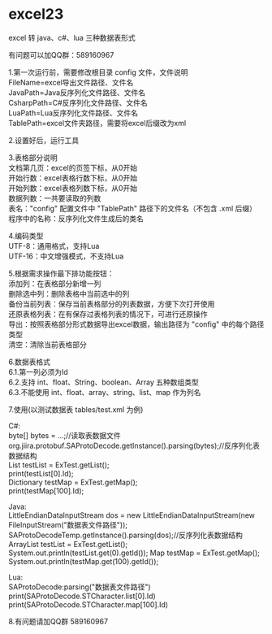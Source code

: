 # excel23

excel 转 java、c#、lua 三种数据表形式

有问题可以加QQ群：589160967

1.第一次运行前，需要修改根目录 config 文件，文件说明<br>
  FileName=excel导出文件路径、文件名<br>
  JavaPath=Java反序列化文件路径、文件名<br>
  CsharpPath=C#反序列化文件路径、文件名<br>
  LuaPath=Lua反序列化文件路径、文件名<br>
  TablePath=excel文件夹路径，需要将excel后缀改为xml<br>
  
2.设置好后，运行工具<br>

3.表格部分说明<br>
    文档第几页：excel的页签下标，从0开始<br>
    开始行数：excel表格行数下标，从0开始<br>
    开始列数：excel表格列数下标，从0开始<br>
    数据列数：一共要读取的列数<br>
    表名："config" 配置文件中 "TablePath" 路径下的文件名（不包含 .xml 后缀）<br>
    程序中的名称：反序列化文件生成后的类名<br>
    
4.编码类型<br>
    UTF-8：通用格式，支持Lua<br>
    UTF-16：中文增强模式，不支持Lua<br>
    
5.根据需求操作最下排功能按钮：<br>
    添加列：在表格部分新增一列<br>
    删除选中列：删除表格中当前选中的列<br>
    备份当前列表：保存当前表格部分的列表数据，方便下次打开使用<br>
    还原表格列表：在有保存过表格列表的情况下，可进行还原操作<br>
    导出：按照表格部分形式数据导出excel数据，输出路径为 "config" 中的每个路径类型<br>
    清空：清除当前表格部分<br>
    
6.数据表格式<br>
    6.1.第一列必须为Id<br>
    6.2.支持 int、float、String、boolean、Array 五种数组类型<br>
    6.3.不能使用 int、float、array、string、list、map 作为列名<br>
    
7.使用(以测试数据表 tables/test.xml 为例)<br>
<p>
  C#:<br>
  byte[] bytes = ...;//读取表数据文件<br>
  org.jiira.protobuf.SAProtoDecode.getInstance().parsing(bytes);//反序列化表数据结构<br>
  List<ExTest> testList = ExTest.getList();<br>
  print(testList[0].Id);<br>
  Dictionary<int, ExTest> testMap = ExTest.getMap();<br>
  print(testMap[100].Id);<br>
</p>
  
<p>
  Java:<br>
  LittleEndianDataInputStream dos = new LittleEndianDataInputStream(new FileInputStream("数据表文件路径"));
  SAProtoDecodeTemp.getInstance().parsing(dos);//反序列化表数据结构<br>
  ArrayList<ExTest> testList = ExTest.getList();
	System.out.println(testList.get(0).getId());
	Map<Integer, ExTest> testMap = ExTest.getMap();
	System.out.println(testMap.get(100).getId());
</p>
<p>
Lua:<br>  
  SAProtoDecode:parsing("数据表文件路径")
  print(SAProtoDecode.STCharacter.list[0].Id)
  print(SAProtoDecode.STCharacter.map[100].Id)
</p>

8.有问题请加QQ群 589160967
    
